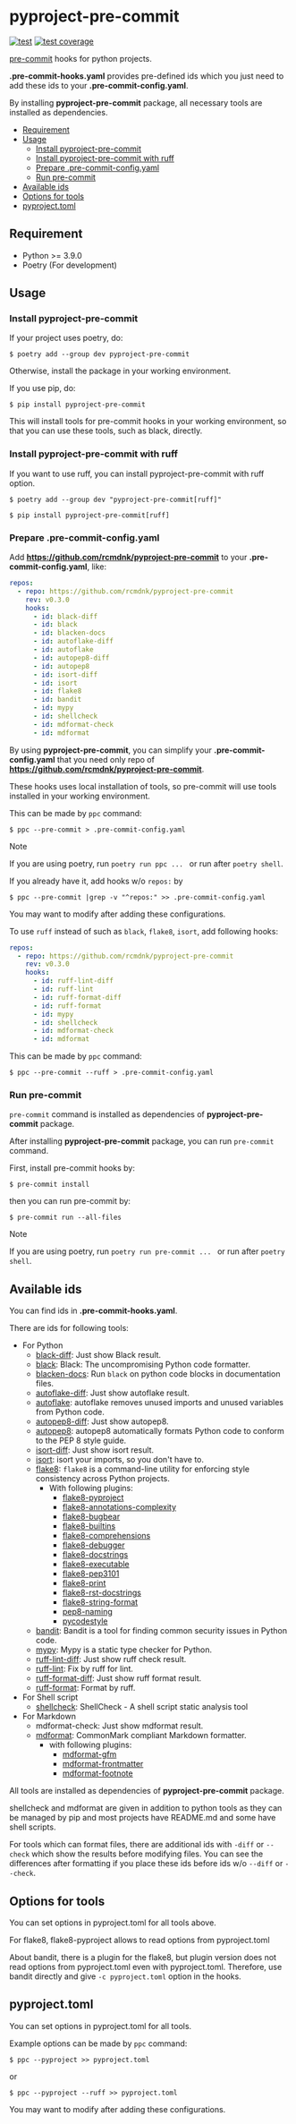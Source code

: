 # pyproject-pre-commit<a name="pyproject-pre-commit"></a>

[![test](https://github.com/rcmdnk/pyproject-pre-commit/actions/workflows/test.yml/badge.svg)](https://github.com/rcmdnk/pyproject-pre-commit/actions/workflows/test.yml)
[![test coverage](https://img.shields.io/badge/coverage-check%20here-blue.svg)](https://github.com/rcmdnk/pyproject-pre-commit/tree/coverage)

[pre-commit](https://pre-commit.com/) hooks for python projects.

**.pre-commit-hooks.yaml** provides pre-defined ids which you just need to add these ids to your **.pre-commit-config.yaml**.

By installing **pyproject-pre-commit** package,
all necessary tools are installed as dependencies.

<!-- mdformat-toc start --slug=github --maxlevel=6 --minlevel=2 -->

- [Requirement](#requirement)
- [Usage](#usage)
  - [Install pyproject-pre-commit](#install-pyproject-pre-commit)
  - [Install pyproject-pre-commit with ruff](#install-pyproject-pre-commit-with-ruff)
  - [Prepare .pre-commit-config.yaml](#prepare-pre-commit-configyaml)
  - [Run pre-commit](#run-pre-commit)
- [Available ids](#available-ids)
- [Options for tools](#options-for-tools)
- [pyproject.toml](#pyprojecttoml)

<!-- mdformat-toc end -->

## Requirement<a name="requirement"></a>

- Python >= 3.9.0
- Poetry (For development)

## Usage<a name="usage"></a>

### Install pyproject-pre-commit<a name="install-pyproject-pre-commit"></a>

If your project uses poetry, do:

```
$ poetry add --group dev pyproject-pre-commit
```

Otherwise, install the package in your working environment.

If you use pip, do:

```
$ pip install pyproject-pre-commit
```

This will install tools for pre-commit hooks in your working environment,
so that you can use these tools, such as black, directly.

### Install pyproject-pre-commit with ruff<a name="install-pyproject-pre-commit-with-ruff"></a>

If you want to use ruff, you can install pyproject-pre-commit with ruff option.

```
$ poetry add --group dev "pyproject-pre-commit[ruff]"
```

```
$ pip install pyproject-pre-commit[ruff]
```

### Prepare .pre-commit-config.yaml<a name="prepare-pre-commit-configyaml"></a>

Add **https://github.com/rcmdnk/pyproject-pre-commit** to your **.pre-commit-config.yaml**, like:

```yaml
repos:
  - repo: https://github.com/rcmdnk/pyproject-pre-commit
    rev: v0.3.0
    hooks:
      - id: black-diff
      - id: black
      - id: blacken-docs
      - id: autoflake-diff
      - id: autoflake
      - id: autopep8-diff
      - id: autopep8
      - id: isort-diff
      - id: isort
      - id: flake8
      - id: bandit
      - id: mypy
      - id: shellcheck
      - id: mdformat-check
      - id: mdformat
```

By using **pyproject-pre-commit**, you can simplify your **.pre-commit-config.yaml**
that you need only repo of **https://github.com/rcmdnk/pyproject-pre-commit**.

These hooks uses local installation of tools, so pre-commit will use
tools installed in your working environment.

This can be made by `ppc` command:

```
$ ppc --pre-commit > .pre-commit-config.yaml
```

> [!NOTE]
> If you are using poetry, run `poetry run ppc ... ` or run after `poetry shell`.

If you already have it, add hooks w/o `repos:` by

```
$ ppc --pre-commit |grep -v "^repos:" >> .pre-commit-config.yaml
```

You may want to modify after adding these configurations.

To use `ruff` instead of such as `black`, `flake8`, `isort`, add following hooks:

```yaml
repos:
  - repo: https://github.com/rcmdnk/pyproject-pre-commit
    rev: v0.3.0
    hooks:
      - id: ruff-lint-diff
      - id: ruff-lint
      - id: ruff-format-diff
      - id: ruff-format
      - id: mypy
      - id: shellcheck
      - id: mdformat-check
      - id: mdformat
```

This can be made by `ppc` command:

```
$ ppc --pre-commit --ruff > .pre-commit-config.yaml
```

### Run pre-commit<a name="run-pre-commit"></a>

`pre-commit` command is installed as dependencies of **pyproject-pre-commit** package.

After installing **pyproject-pre-commit** package, you can run `pre-commit` command.

First, install pre-commit hooks by:

```
$ pre-commit install
```

then you can run pre-commit by:

```
$ pre-commit run --all-files
```

> [!NOTE]
> If you are using poetry, run `poetry run pre-commit ... ` or run after `poetry shell`.

## Available ids<a name="available-ids"></a>

You can find ids in **.pre-commit-hooks.yaml**.

There are ids for following tools:

- For Python
  - [black-diff](https://black.readthedocs.io/en/stable): Just show Black result.
  - [black](https://black.readthedocs.io/en/stable): Black: The uncompromising Python code formatter.
  - [blacken-docs](https://github.com/adamchainz/blacken-docs): Run `black` on python code blocks in documentation files.
  - [autoflake-diff](https://github.com/PyCQA/autoflake): Just show autoflake result.
  - [autoflake](https://github.com/PyCQA/autoflake): autoflake removes unused imports and unused variables from Python code.
  - [autopep8-diff](https://github.com/hhatto/autopep8): Just show autopep8.
  - [autopep8](https://github.com/hhatto/autopep8): autopep8 automatically formats Python code to conform to the PEP 8 style guide.
  - [isort-diff](https://github.com/PyCQA/isort): Just show isort result.
  - [isort](https://github.com/PyCQA/isort): isort your imports, so you don't have to.
  - [flake8](https://github.com/PyCQA/flake8): `flake8` is a command-line utility for enforcing style consistency across Python projects.
    - With following plugins:
      - [flake8-pyproject](https://github.com/csachs/pyproject-flake8)
      - [flake8-annotations-complexity](https://github.com/best-doctor/flake8-annotations-complexity)
      - [flake8-bugbear](https://github.com/PyCQA/flake8-bugbear)
      - [flake8-builtins](https://github.com/gforcada/flake8-builtins)
      - [flake8-comprehensions](https://github.com/adamchainz/flake8-comprehensions)
      - [flake8-debugger](https://github.com/jbkahn/flake8-debugger)
      - [flake8-docstrings](https://github.com/pycqa/flake8-docstrings)
      - [flake8-executable](https://github.com/xuhdev/flake8-executable)
      - [flake8-pep3101](https://github.com/gforcada/flake8-pep3101)
      - [flake8-print](https://github.com/jbkahn/flake8-print)
      - [flake8-rst-docstrings](https://github.com/peterjc/flake8-rst-docstrings)
      - [flake8-string-format](https://github.com/xZise/flake8-string-format)
      - [pep8-naming](https://github.com/PyCQA/pep8-naming)
      - [pycodestyle](https://pycodestyle.pycqa.org/en/latest/)
  - [bandit](https://github.com/PyCQA/bandit): Bandit is a tool for finding common security issues in Python code.
  - [mypy](https://www.mypy-lang.org/): Mypy is a static type checker for Python.
  - [ruff-lint-diff](https://docs.astral.sh/ruff/): Just show ruff check result.
  - [ruff-lint](https://docs.astral.sh/ruff/): Fix by ruff for lint.
  - [ruff-format-diff](https://docs.astral.sh/ruff/): Just show ruff format result.
  - [ruff-format](https://docs.astral.sh/ruff/): Format by ruff.
- For Shell script
  - [shellcheck](https://www.shellcheck.net/): ShellCheck - A shell script static analysis tool
- For Markdown
  - mdformat-check: Just show mdformat result.
  - [mdformat](https://mdformat.readthedocs.io/en/stable/): CommonMark compliant Markdown formatter.
    - with following plugins:
      - [mdformat-gfm](https://github.com/hukkin/mdformat-gfm)
      - [mdformat-frontmatter](https://github.com/butler54/mdformat-frontmatter)
      - [mdformat-footnote](https://github.com/executablebooks/mdformat-footnote)

All tools are installed as dependencies of **pyproject-pre-commit** package.

shellcheck and mdformat are given in addition to python tools
as they can be managed by pip and most projects have README.md
and some have shell scripts.

For tools which can format files, there are additional ids with `-diff` or `--check`
which show the results before modifying files.
You can see the differences after formatting if you place these ids before ids w/o `--diff` or `--check`.

## Options for tools<a name="options-for-tools"></a>

You can set options in pyproject.toml for all tools above.

For flake8, flake8-pyproject allows to read options from pyproject.toml

About bandit, there is a plugin for the flake8, but plugin version does not read options from pyproject.toml even with pyproject.toml. Therefore, use bandit directly and give `-c pyproject.toml` option in the hooks.

## pyproject.toml<a name="pyprojecttoml"></a>

You can set options in pyproject.toml for all tools.

Example options can be made by `ppc` command:

```
$ ppc --pyproject >> pyproject.toml
```

or

```
$ ppc --pyproject --ruff >> pyproject.toml
```

You may want to modify after adding these configurations.
